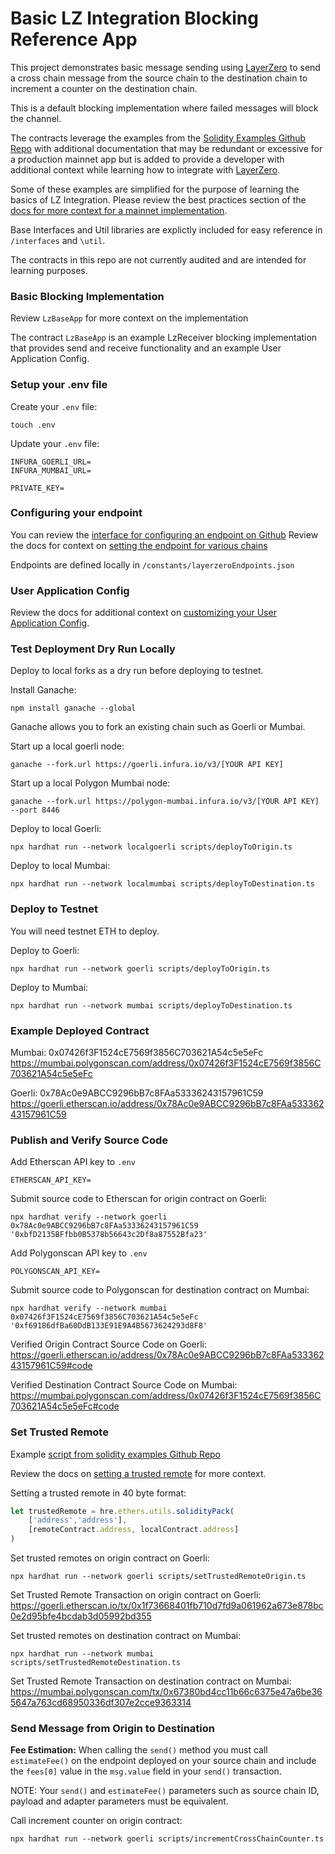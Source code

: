 # Basic LZ Integration Blocking Reference App

This project demonstrates basic message sending using [LayerZero](https://layerzero.network/) to send a cross chain message 
from the source chain to the destination chain to increment a counter on the destination chain.

This is a default blocking implementation where failed messages will block the channel.

The contracts leverage the examples from the [Solidity Examples Github Repo](https://github.com/LayerZero-Labs/solidity-examples)
with additional documentation that may be redundant or excessive for a production mainnet app but is added to
provide a developer with additional context while learning how to integrate with [LayerZero](https://layerzero.network/).

Some of these examples are simplified for the purpose of learning the basics of LZ Integration.  Please review
the best practices section of the [docs for more context for a mainnet implementation](https://layerzero.gitbook.io/docs/evm-guides/best-practice).

Base Interfaces and Util libraries are explictly included for easy reference in `/interfaces` and `\util`.

The contracts in this repo are not currently audited and are intended for learning purposes.

### Basic Blocking Implementation

Review `LzBaseApp` for more context on the implementation

The contract `LzBaseApp` is an example LzReceiver blocking implementation that provides send and 
receive functionality and an example User Application Config.

### Setup your .env file

Create your `.env` file:
```shell
touch .env
```

Update your `.env` file:
```
INFURA_GOERLI_URL=
INFURA_MUMBAI_URL=

PRIVATE_KEY=
```

### Configuring your endpoint

You can review the [interface for configuring an endpoint on Github](https://github.com/LayerZero-Labs/solidity-examples/blob/main/contracts/interfaces/ILayerZeroEndpoint.sol)
Review the docs for context on [setting the endpoint for various chains](https://layerzero.gitbook.io/docs/technical-reference/mainnet/supported-chain-ids)

Endpoints are defined locally in `/constants/layerzeroEndpoints.json`

### User Application Config

Review the docs for additional context on [customizing your User Application Config](https://layerzero.gitbook.io/docs/evm-guides/ua-custom-configuration).

### Test Deployment Dry Run Locally

Deploy to local forks as a dry run before deploying to testnet.  

Install Ganache:
```shell
npm install ganache --global
```

Ganache allows you to fork an existing chain such as Goerli or Mumbai.

Start up a local goerli node:
```shell
ganache --fork.url https://goerli.infura.io/v3/[YOUR API KEY]
```

Start up a local Polygon Mumbai node:
```shell
ganache --fork.url https://polygon-mumbai.infura.io/v3/[YOUR API KEY] --port 8446
```

Deploy to local Goerli:
```shell
npx hardhat run --network localgoerli scripts/deployToOrigin.ts
```

Deploy to local Mumbai:
```shell
npx hardhat run --network localmumbai scripts/deployToDestination.ts
```

### Deploy to Testnet

You will need testnet ETH to deploy.

Deploy to Goerli:
```shell
npx hardhat run --network goerli scripts/deployToOrigin.ts
```

Deploy to Mumbai:
```shell
npx hardhat run --network mumbai scripts/deployToDestination.ts 
```

### Example Deployed Contract

Mumbai:  0x07426f3F1524cE7569f3856C703621A54c5e5eFc
https://mumbai.polygonscan.com/address/0x07426f3F1524cE7569f3856C703621A54c5e5eFc

Goerli: 0x78Ac0e9ABCC9296bB7c8FAa53336243157961C59
https://goerli.etherscan.io/address/0x78Ac0e9ABCC9296bB7c8FAa53336243157961C59


### Publish and Verify Source Code

Add Etherscan API key to `.env`
```
ETHERSCAN_API_KEY=
```

Submit source code to Etherscan for origin contract on Goerli:
```
npx hardhat verify --network goerli 0x78Ac0e9ABCC9296bB7c8FAa53336243157961C59 '0xbfD2135BFfbb0B5378b56643c2Df8a87552Bfa23' 
```


Add Polygonscan API key to `.env`
```
POLYGONSCAN_API_KEY=
```

Submit source code to Polygonscan for destination contract on Mumbai:
```
npx hardhat verify --network mumbai 0x07426f3F1524cE7569f3856C703621A54c5e5eFc '0xf69186dfBa60DdB133E91E9A4B5673624293d8F8' 
```

Verified Origin Contract Source Code on Goerli:  https://goerli.etherscan.io/address/0x78Ac0e9ABCC9296bB7c8FAa53336243157961C59#code

Verified Destination Contract Source Code on Mumbai:  https://mumbai.polygonscan.com/address/0x07426f3F1524cE7569f3856C703621A54c5e5eFc#code

### Set Trusted Remote

Example [script from solidity examples Github Repo](https://github.com/LayerZero-Labs/solidity-examples/blob/main/tasks/setTrustedRemote.js)

Review the docs on [setting a trusted remote](https://layerzero.gitbook.io/docs/evm-guides/master/set-trusted-remotes) for more context.


Setting a trusted remote in 40 byte format:
```typescript
let trustedRemote = hre.ethers.utils.solidityPack(
    ['address','address'],
    [remoteContract.address, localContract.address]
)
```

Set trusted remotes on origin contract on Goerli:
```shell
npx hardhat run --network goerli scripts/setTrustedRemoteOrigin.ts 
```

Set Trusted Remote Transaction on origin contract on Goerli:  https://goerli.etherscan.io/tx/0x1f73668401fb710d7fd9a061962a673e878bc0e2d95bfe4bcdab3d05992bd355

Set trusted remotes on destination contract on Mumbai:
```shell
npx hardhat run --network mumbai scripts/setTrustedRemoteDestination.ts 
```

Set Trusted Remote Transaction on destination contract on Mumbai:  https://mumbai.polygonscan.com/tx/0x67380bd4cc11b66c6375e47a6be365647a763cd68950336df307e2cce9363314


### Send Message from Origin to Destination

**Fee Estimation:**  When calling the `send()` method you must call `estimateFee()` on the endpoint deployed on your source chain
and include the `fees[0]` value in the `msg.value` field in your `send()` transaction.

NOTE:  Your `send()` and `estimateFee()` parameters such as source chain ID, payload and adapter parameters must be equivalent.

Call increment counter on origin contract:
```shell
npx hardhat run --network goerli scripts/incrementCrossChainCounter.ts
```